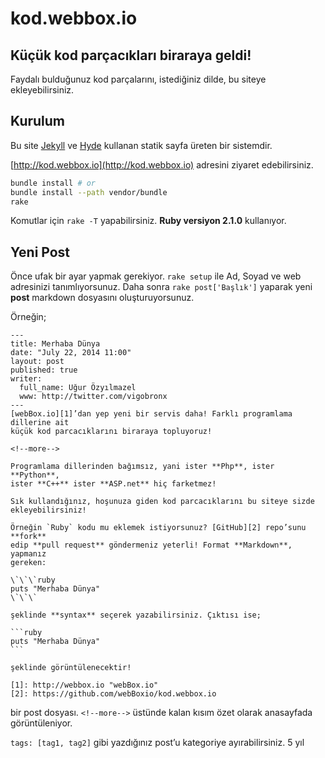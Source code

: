 # kod.webbox.io

## Küçük kod parçacıkları biraraya geldi!

Faydalı bulduğunuz kod parçalarını, istediğiniz dilde, bu siteye ekleyebilirsiniz.

## Kurulum

Bu site [Jekyll](http://jekyllrb.com) ve [Hyde](http://hyde.getpoole.com)
kullanan statik sayfa üreten bir sistemdir.

[http://kod.webbox.io](http://kod.webbox.io) adresini ziyaret edebilirsiniz.

```bash
bundle install # or
bundle install --path vendor/bundle
rake
```

Komutlar için `rake -T` yapabilirsiniz. **Ruby versiyon 2.1.0** kullanıyor.

## Yeni Post

Önce ufak bir ayar yapmak gerekiyor. `rake setup` ile Ad, Soyad ve web adresinizi
tanımlıyorsunuz. Daha sonra `rake post['Başlık']` yaparak yeni **post**
markdown dosyasını oluşturuyorsunuz.

Örneğin;

    ---
    title: Merhaba Dünya
    date: "July 22, 2014 11:00"
    layout: post
    published: true
    writer:
      full_name: Uğur Özyılmazel
      www: http://twitter.com/vigobronx
    ---
    [webBox.io][1]’dan yep yeni bir servis daha! Farklı programlama dillerine ait
    küçük kod parcacıklarını biraraya topluyoruz!

    <!--more-->

    Programlama dillerinden bağımsız, yani ister **Php**, ister **Python**,
    ister **C++** ister **ASP.net** hiç farketmez!

    Sık kullandığınız, hoşunuza giden kod parcacıklarını bu siteye sizde
    ekleyebilirsiniz!

    Örneğin `Ruby` kodu mu eklemek istiyorsunuz? [GitHub][2] repo’sunu **fork**
    edip **pull request** göndermeniz yeterli! Format **Markdown**, yapmanız
    gereken:

    \`\`\`ruby  
    puts "Merhaba Dünya"  
    \`\`\`

    şeklinde **syntax** seçerek yazabilirsiniz. Çıktısı ise;

    ```ruby
    puts "Merhaba Dünya"
    ```

    şeklinde görüntülenecektir!

    [1]: http://webbox.io "webBox.io"
    [2]: https://github.com/webBoxio/kod.webbox.io

bir post dosyası. `<!--more-->` üstünde kalan kısım özet olarak anasayfada
görüntüleniyor.

`tags: [tag1, tag2]` gibi yazdığınız post’u kategoriye ayırabilirsiniz.
5 yıl
